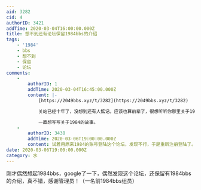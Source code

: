```yaml
---
aid: 3282
cid: 4
authorID: 3421
addTime: 2020-03-04T16:00:00.000Z
title: 想不到还有论坛保留1984bbs的介绍
tags:
    - '1984'
    - bbs
    - 想不到
    - 保留
    - 论坛
comments:
    -
        authorID: 1
        addTime: 2020-03-04T16:45:00.000Z
        content: |-
            [https://2049bbs.xyz/t/3282](https://2049bbs.xyz/t/3282)

            关站已经十年了，没想到还有人惦记。应该也算前辈了，很想听听你那里关于1984bbs的故事。

            一直想写写关于1984的故事。
    -
        authorID: 3438
        addTime: 2020-03-06T19:00:00.000Z
        content: 试着用原来1984的账号登陆这个论坛，发现不行，于是重新注册登陆了。关站十年了 值得纪念
date: 2020-03-06T19:00:00.000Z
category: 水
---
```


刚才偶然想起1984bbs，google了一下，偶然发现这个论坛，还保留有1984bbs的介绍，真不错，感谢管理员！（一名前1984bbs组员）
